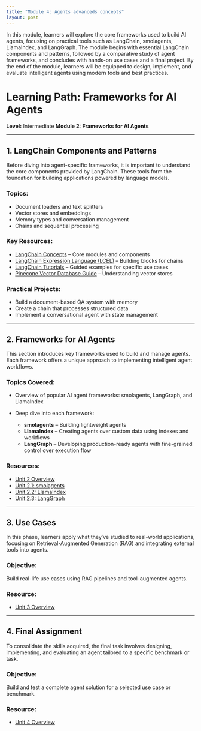 ```yaml
---
title: "Module 4: Agents advanceds concepts"
layout: post
---
```


In this module, learners will explore the core frameworks used to build AI agents, focusing on practical tools such as LangChain, smolagents, LlamaIndex, and LangGraph. The module begins with essential LangChain components and patterns, followed by a comparative study of agent frameworks, and concludes with hands-on use cases and a final project. By the end of the module, learners will be equipped to design, implement, and evaluate intelligent agents using modern tools and best practices.


# **Learning Path: Frameworks for AI Agents**

**Level:** Intermediate
**Module 2: Frameworks for AI Agents**

---

## 1. LangChain Components and Patterns

Before diving into agent-specific frameworks, it is important to understand the core components provided by LangChain. These tools form the foundation for building applications powered by language models.

### Topics:

* Document loaders and text splitters
* Vector stores and embeddings
* Memory types and conversation management
* Chains and sequential processing

### Key Resources:

* [LangChain Concepts](https://python.langchain.com/docs/modules/model_io/) – Core modules and components
* [LangChain Expression Language (LCEL)](https://python.langchain.com/docs/expression_language/) – Building blocks for chains
* [LangChain Tutorials](https://python.langchain.com/docs/tutorials/) – Guided examples for specific use cases
* [Pinecone Vector Database Guide](https://www.pinecone.io/learn/vector-database/) – Understanding vector stores

### Practical Projects:

* Build a document-based QA system with memory
* Create a chain that processes structured data
* Implement a conversational agent with state management

---

## 2. Frameworks for AI Agents

This section introduces key frameworks used to build and manage agents. Each framework offers a unique approach to implementing intelligent agent workflows.

### Topics Covered:

* Overview of popular AI agent frameworks: smolagents, LangGraph, and LlamaIndex
* Deep dive into each framework:

  * **smolagents** – Building lightweight agents
  * **LlamaIndex** – Creating agents over custom data using indexes and workflows
  * **LangGraph** – Developing production-ready agents with fine-grained control over execution flow

### Resources:

* [Unit 2 Overview](https://huggingface.co/learn/agents-course/en/unit2/introduction)
* [Unit 2.1: smolagents](https://huggingface.co/learn/agents-course/en/unit2/unit2-1)
* [Unit 2.2: LlamaIndex](https://huggingface.co/learn/agents-course/en/unit2/unit2-2)
* [Unit 2.3: LangGraph](https://huggingface.co/learn/agents-course/en/unit2/unit2-3)

---

## 3. Use Cases

In this phase, learners apply what they’ve studied to real-world applications, focusing on Retrieval-Augmented Generation (RAG) and integrating external tools into agents.

### Objective:

Build real-life use cases using RAG pipelines and tool-augmented agents.

### Resource:

* [Unit 3 Overview](https://huggingface.co/learn/agents-course/en/unit3/introduction)

---

## 4. Final Assignment

To consolidate the skills acquired, the final task involves designing, implementing, and evaluating an agent tailored to a specific benchmark or task.

### Objective:

Build and test a complete agent solution for a selected use case or benchmark.

### Resource:

* [Unit 4 Overview](https://huggingface.co/learn/agents-course/en/unit4/introduction)